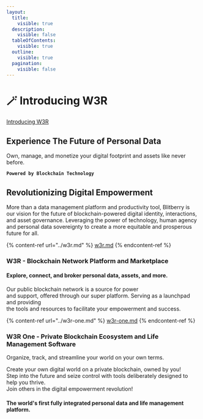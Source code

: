```yaml
---
layout:
  title:
    visible: true
  description:
    visible: false
  tableOfContents:
    visible: true
  outline:
    visible: true
  pagination:
    visible: false
---
```


# 🪄 Introducing W3R

[Introducing W3R](broken-reference)

## Experience The Future of Personal Data

Own, manage, and monetize your digital footprint and assets like never before.

**`Powered by Blockchain Technology`**

## Revolutionizing Digital Empowerment

More than a data management platform and productivity tool, Blitberry is our vision for the future of blockchain-powered digital identity, interactions, and asset governance. Leveraging the power of technology, human agency and personal data sovereignty to create a more equitable and prosperous future for all.

{% content-ref url="../w3r.md" %}
[w3r.md](../w3r.md)
{% endcontent-ref %}

### W3R - Blockchain Network Platform and Marketplace

#### Explore, connect, and broker personal data, assets, and more.

Our public blockchain network is a source for power\
and support, offered through our super platform. Serving as a launchpad and providing\
the tools and resources to facilitate your empowerment and success.

{% content-ref url="../w3r-one.md" %}
[w3r-one.md](../w3r-one.md)
{% endcontent-ref %}

### W3R One - Private Blockchain Ecosystem and Life Management Software

Organize, track, and streamline your world on your own terms.

Create your own digital world on a private blockchain, owned by you!\
Step into the future and seize control with tools deliberately designed to help you thrive.\
Join others in the digital empowerment revolution!

#### The world's first fully integrated personal data and life management platform.
